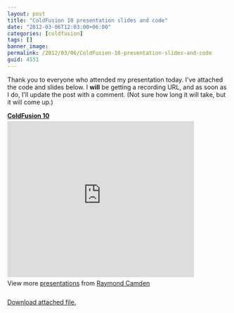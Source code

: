 ```yaml
---
layout: post
title: "ColdFusion 10 presentation slides and code"
date: "2012-03-06T12:03:00+06:00"
categories: [coldfusion]
tags: []
banner_image: 
permalink: /2012/03/06/ColdFusion-10-presentation-slides-and-code
guid: 4551
---
```


Thank you to everyone who attended my presentation today. I've attached the code and slides below. I <b>will</b> be getting a recording URL, and as soon as I do, I'll update the post with a comment. (Not sure how long it will take, but it will come up.)

<div style="width:425px" id="__ss_11889546"> <strong style="display:block;margin:12px 0 4px"><a href="http://www.slideshare.net/raymondcamden/coldfusion-10" title="ColdFusion 10" target="_blank">ColdFusion 10</a></strong> <iframe src="http://www.slideshare.net/slideshow/embed_code/11889546" width="425" height="355" frameborder="0" marginwidth="0" marginheight="0" scrolling="no"></iframe> <div style="padding:5px 0 12px"> View more <a href="http://www.slideshare.net/" target="_blank">presentations</a> from <a href="http://www.slideshare.net/raymondcamden" target="_blank">Raymond Camden</a> </div> </div><p><a href='enclosures/C{% raw %}%3A%{% endraw %}5Chosts{% raw %}%5C2012%{% endraw %}2Eraymondcamden{% raw %}%2Ecom%{% endraw %}5Cenclosures{% raw %}%2Fforpreso%{% endraw %}2Ezip'>Download attached file.</a></p>